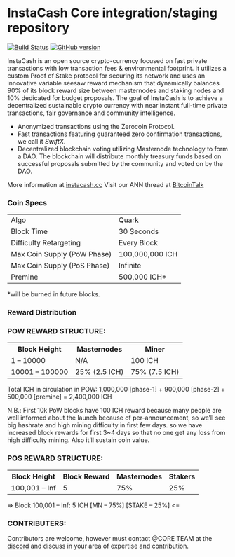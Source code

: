 InstaCash Core integration/staging repository
=====================================

[![Build Status](https://travis-ci.org/InstaCash-Project/InstaCash.svg?branch=master)](https://travis-ci.org/InstaCash-Project/InstaCash) [![GitHub version](https://badge.fury.io/gh/InstaCash-Project%2FInstaCash.svg)](https://badge.fury.io/gh/InstaCash-Project%2FInstaCash)

InstaCash is an open source crypto-currency focused on fast private transactions with low transaction fees & environmental footprint.  It utilizes a custom Proof of Stake protocol for securing its network and uses an innovative variable seesaw reward mechanism that dynamically balances 90% of its block reward size between masternodes and staking nodes and 10% dedicated for budget proposals. The goal of InstaCash is to achieve a decentralized sustainable crypto currency with near instant full-time private transactions, fair governance and community intelligence.
- Anonymized transactions using the Zerocoin Protocol.
- Fast transactions featuring guaranteed zero confirmation transactions, we call it _SwiftX_.
- Decentralized blockchain voting utilizing Masternode technology to form a DAO. The blockchain will distribute monthly treasury funds based on successful proposals submitted by the community and voted on by the DAO.

More information at [instacash.cc](https://instacash.cc) Visit our ANN thread at [BitcoinTalk](https://bitcointalk.org/index.php?topic=2967147.0)

### Coin Specs
<table>
<tr><td>Algo</td><td>Quark</td></tr>
<tr><td>Block Time</td><td>30 Seconds</td></tr>
<tr><td>Difficulty Retargeting</td><td>Every Block</td></tr>
<tr><td>Max Coin Supply (PoW Phase)</td><td>100,000,000 ICH</td></tr>
<tr><td>Max Coin Supply (PoS Phase)</td><td>Infinite</td></tr>
<tr><td>Premine</td><td>500,000 ICH*</td></tr>
</table>

*will be burned in future blocks.

### Reward Distribution


### POW REWARD STRUCTURE:

<table>
<th>Block Height</th><th>Masternodes</th><th>Miner</th>
<tr><td>1 – 10000</td><td>N/A</td><td>100 ICH</td></tr>
<tr><td>10001 – 100000</td><td>25% (2.5 ICH)</td><td>75% (7.5 ICH)</td></tr>
</table>

Total ICH in circulation in POW: 1,000,000 [phase-1] + 900,000 [phase-2] + 500,000 [premine] = 2,400,000 ICH

N.B.: First 10k PoW blocks have 100 ICH reward because many people are well informed about the launch because of per-announcement, so we’ll see big hashrate and high mining difficulty in first few days. so we have increased block rewards for first 3~4 days so that no one get any loss from high difficulty mining. Also it’ll sustain coin value.

 

### POS REWARD STRUCTURE: 
<table>
 <th>Block Height</th><th>Block Reward</th><th>Masternodes</th><th>Stakers</th>
<tr><td>100,001 – Inf</td><td>5</td><td>75%</td><td>25%</td></tr>
</table>
=> Block 100,001 – Inf: 5 ICH [MN – 75%] [STAKE – 25%] <=


### CONTRIBUTERS: 
Contributors are welcome, however must contact @CORE TEAM at the [discord](https://discord.gg/ne4tGyZ) and discuss in your area of expertise and contribution. 
